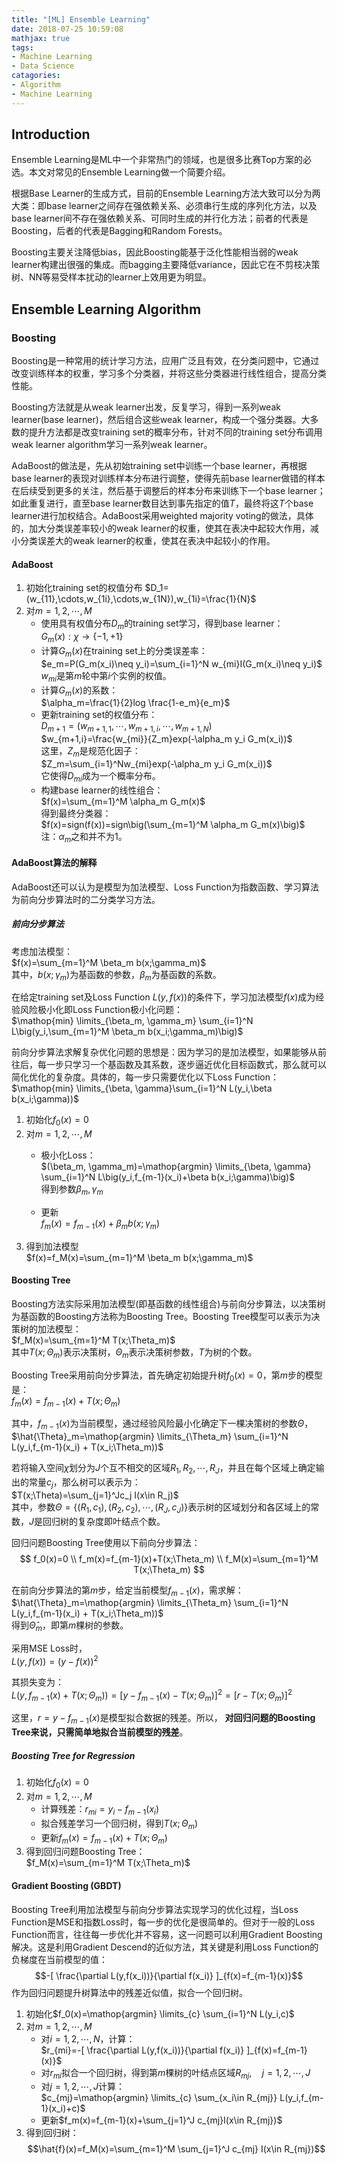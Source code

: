 ```yaml
---
title: "[ML] Ensemble Learning"
date: 2018-07-25 10:59:08
mathjax: true
tags:
- Machine Learning
- Data Science
catagories:
- Algorithm
- Machine Learning
---
```

## Introduction
Ensemble Learning是ML中一个非常热门的领域，也是很多比赛Top方案的必选。本文对常见的Ensemble Learning做一个简要介绍。

根据Base Learner的生成方式，目前的Ensemble Learning方法大致可以分为两大类：即base learner之间存在强依赖关系、必须串行生成的序列化方法，以及base learner间不存在强依赖关系、可同时生成的并行化方法；前者的代表是Boosting，后者的代表是Bagging和Random Forests。

Boosting主要关注降低bias，因此Boosting能基于泛化性能相当弱的weak learner构建出很强的集成。而bagging主要降低variance，因此它在不剪枝决策树、NN等易受样本扰动的learner上效用更为明显。

## Ensemble Learning Algorithm
### Boosting
Boosting是一种常用的统计学习方法，应用广泛且有效，在分类问题中，它通过改变训练样本的权重，学习多个分类器，并将这些分类器进行线性组合，提高分类性能。

Boosting方法就是从weak learner出发，反复学习，得到一系列weak learner(base learner)，然后组合这些weak learner，构成一个强分类器。大多数的提升方法都是改变training set的概率分布，针对不同的training set分布调用weak learner algorithm学习一系列weak learner。

AdaBoost的做法是，先从初始training set中训练一个base learner，再根据base learner的表现对训练样本分布进行调整，使得先前base learner做错的样本在后续受到更多的关注，然后基于调整后的样本分布来训练下一个base learner；如此重复进行，直至base learner数目达到事先指定的值$T$，最终将这$T$个base learner进行加权结合。AdaBoost采用weighted majority voting的做法，具体的，加大分类误差率较小的weak learner的权重，使其在表决中起较大作用，减小分类误差大的weak learner的权重，使其在表决中起较小的作用。

#### AdaBoost
1. 初始化training set的权值分布
$D_1=(w_{11},\cdots,w_{1i},\cdots,w_{1N}),w_{1i}=\frac{1}{N}$
2. 对$m=1,2,\cdots,M$
    * 使用具有权值分布$D_m$的training set学习，得到base learner：  
$G_m(x):\chi \to \{-1,+1\}$
    * 计算$G_m(x)$在training set上的分类误差率：  
$e_m=P(G_m(x_i)\neq y_i)=\sum_{i=1}^N w_{mi}I(G_m(x_i)\neq y_i)$  
$w_{mi}$是第$m$轮中第$i$个实例的权值。
    * 计算$G_m(x)$的系数：  
$\alpha_m=\frac{1}{2}log \frac{1-e_m}{e_m}$
    * 更新training set的权值分布：  
$D_{m+1}=(w_{m+1,1},\cdots,w_{m+1,i},\cdots,w_{m+1,N})$  
$w_{m+1,i}=\frac{w_{mi}}{Z_m}exp(-\alpha_m y_i G_m(x_i))$  
    这里，$Z_m$是规范化因子：  
$Z_m=\sum_{i=1}^Nw_{mi}exp(-\alpha_m y_i G_m(x_i))$  
它使得$D_{mi}$成为一个概率分布。
    * 构建base learner的线性组合：  
$f(x)=\sum_{m=1}^M \alpha_m G_m(x)$  
得到最终分类器：  
$f(x)=sign(f(x))=sign\big(\sum_{m=1}^M \alpha_m G_m(x)\big)$  
注：$\alpha_m$之和并不为1。

#### AdaBoost算法的解释
AdaBoost还可以认为是模型为加法模型、Loss Function为指数函数、学习算法为前向分步算法时的二分类学习方法。

##### 前向分步算法
考虑加法模型：  
$f(x)=\sum_{m=1}^M \beta_m b(x;\gamma_m)$  
其中，$b(x;\gamma_m)$为基函数的参数，$\beta_m$为基函数的系数。

在给定training set及Loss Function $L(y,f(x))$的条件下，学习加法模型$f(x)$成为经验风险极小化即Loss Function极小化问题：  
$\mathop{min} \limits_{\beta_m, \gamma_m} \sum_{i=1}^N L\big(y_i,\sum_{m=1}^M \beta_m b(x_i;\gamma_m)\big)$

前向分步算法求解复杂优化问题的思想是：因为学习的是加法模型，如果能够从前往后，每一步只学习一个基函数及其系数，逐步逼近优化目标函数式，那么就可以简化优化的复杂度。具体的，每一步只需要优化以下Loss Function：  
$\mathop{min} \limits_{\beta, \gamma}\sum_{i=1}^N L(y_i,\beta b(x_i;\gamma))$

1. 初始化$f_0(x)=0$
2. 对$m=1,2,\cdots,M$
    * 极小化Loss：  
      $(\beta_m, \gamma_m)=\mathop{argmin} \limits_{\beta, \gamma} \sum_{i=1}^N L\big(y_i,f_{m-1}(x_i)+\beta b(x_i;\gamma)\big)$  
      得到参数$\beta_m, \gamma_m$

    * 更新  
      $f_m(x)=f_{m-1}(x)+\beta_m b(x;\gamma_m)$
3. 得到加法模型  
   $f(x)=f_M(x)=\sum_{m=1}^M \beta_m b(x;\gamma_m)$

#### Boosting Tree
Boosting方法实际采用加法模型(即基函数的线性组合)与前向分步算法，以决策树为基函数的Boosting方法称为Boosting Tree。Boosting Tree模型可以表示为决策树的加法模型：  
$f_M(x)=\sum_{m=1}^M T(x;\Theta_m)$  
其中$T(x;\Theta_m)$表示决策树，$\Theta_m$表示决策树参数，$T$为树的个数。

Boosting Tree采用前向分步算法，首先确定初始提升树$f_0(x)=0$，第$m$步的模型是：  
$f_m(x)=f_{m-1}(x)+T(x;\Theta_m)$

其中，$f_{m-1}(x)$为当前模型，通过经验风险最小化确定下一棵决策树的参数$\Theta$，  
$\hat{\Theta}_m=\mathop{argmin} \limits_{\Theta_m} \sum_{i=1}^N L(y_i,f_{m-1}(x_i) + T(x_i;\Theta_m))$

若将输入空间$\chi$划分为$J$个互不相交的区域$R_1,R_2,\cdots,R_J$，并且在每个区域上确定输出的常量$c_j$，那么树可以表示为：  
$T(x;\Theta)=\sum_{j=1}^Jc_j I(x\in R_j)$  
其中，参数$\Theta=\{(R_1,c_1), (R_2,c_2), \cdots, (R_J,c_J)\}$表示树的区域划分和各区域上的常数，$J$是回归树的复杂度即叶结点个数。

回归问题Boosting Tree使用以下前向分步算法：  
$$
f_0(x)=0  \\
f_m(x)=f_{m-1}(x)+T(x;\Theta_m) \\
f_M(x)=\sum_{m=1}^M T(x;\Theta_m)
$$

在前向分步算法的第$m$步，给定当前模型$f_{m-1}(x)$，需求解：  
$\hat{\Theta}_m=\mathop{argmin} \limits_{\Theta_m} \sum_{i=1}^N L(y_i,f_{m-1}(x_i) + T(x_i;\Theta_m))$  
得到$\hat{\Theta}_m$，即第$m$棵树的参数。

采用MSE Loss时，  
$L(y,f(x))=(y-f(x))^2$

其损失变为：  
$L(y,f_{m-1}(x) + T(x;\Theta_m))=[y-f_{m-1}(x)-T(x;\Theta_m)]^2=[r-T(x;\Theta_m)]^2$

这里，$r=y-f_{m-1}(x)$是模型拟合数据的残差。所以， __对回归问题的Boosting Tree来说，只需简单地拟合当前模型的残差__。

##### Boosting Tree for Regression
1. 初始化$f_0(x)=0$
2. 对$m=1,2,\cdots,M$
   * 计算残差：$r_{mi}=y_i-f_{m-1}(x_i)$
   * 拟合残差学习一个回归树，得到$T(x;\Theta_m)$
   * 更新$f_m(x)=f_{m-1}(x)+T(x;\Theta_m)$
3. 得到回归问题Boosting Tree：  
   $f_M(x)=\sum_{m=1}^M T(x;\Theta_m)$

#### Gradient Boosting (GBDT)
Boosting Tree利用加法模型与前向分步算法实现学习的优化过程，当Loss Function是MSE和指数Loss时，每一步的优化是很简单的。但对于一般的Loss Function而言，往往每一步优化并不容易，这一问题可以利用Gradient Boosting解决。这是利用Gradient Descend的近似方法，其关键是利用Loss Function的负梯度在当前模型的值：  
$$-[ \frac{\partial L(y,f(x_i))}{\partial f(x_i)} ]_{f(x)=f_{m-1}(x)}$$
作为回归问题提升树算法中的残差近似值，拟合一个回归树。

1. 初始化$f_0(x)=\mathop{argmin} \limits_{c} \sum_{i=1}^N L(y_i,c)$
2. 对$m=1,2,\cdots,M$
   * 对$i=1,2,\cdots,N$，计算：  
     $r_{mi}=-[ \frac{\partial L(y,f(x_i))}{\partial f(x_i)} ]_{f(x)=f_{m-1}(x)}$
   * 对$r_{mi}$拟合一个回归树，得到第$m$棵树的叶结点区域$R_{mj},\quad j=1,2, \cdots,J$
   * 对$j=1,2,\cdots,J$计算：  
     $c_{mj}=\mathop{argmin} \limits_{c} \sum_{x_i\in R_{mj}} L(y_i,f_{m-1}(x_i)+c)$
   * 更新$f_m(x)=f_{m-1}(x)+\sum_{j=1}^J c_{mj}I(x\in R_{mj})$
3. 得到回归树：  
   $$\hat{f}(x)=f_M(x)=\sum_{m=1}^M \sum_{j=1}^J c_{mj} I(x\in R_{mj})$$
